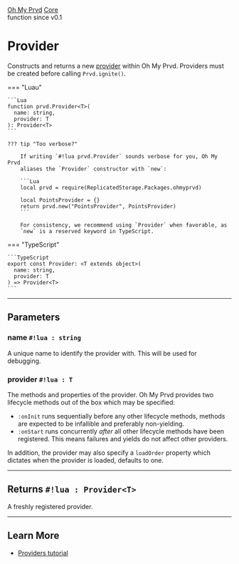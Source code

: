 <div class="ompdoc-api-breadcrumbs">
<a href="../../">Oh My Prvd</a>
<a href="../">Core</a>
</div>

<div class="ompdoc-api-tags">
<span>function</span>
<span>since v0.1</span>
</div>

# Provider

Constructs and returns a new [provider](../types/provider.md) within Oh My Prvd. Providers must be
created before calling `Prvd.ignite()`.

=== "Luau"

    ```Lua
    function prvd.Provider<T>(
      name: string,
      provider: T
    ): Provider<T>
    ```

    ??? tip "Too verbose?"

        If writing `#!lua prvd.Provider` sounds verbose for you, Oh My Prvd
        aliases the `Provider` constructor with `new`:

        ```Lua
        local prvd = require(ReplicatedStorage.Packages.ohmyprvd)

        local PointsProvider = {}
        return prvd.new("PointsProvider", PointsProvider)
        ```

        For consistency, we recommend using `Provider` when favorable, as
        `new` is a reserved keyword in TypeScript.

=== "TypeScript"

    ```TypeScript
    export const Provider: <T extends object>(
      name: string,
      provider: T
    ) => Provider<T>
    ```

---

## Parameters

### name `#!lua : string`

A unique name to identify the provider with. This will be used for debugging.

### provider `#!lua : T`

The methods and properties of the provider. Oh My Prvd provides two lifecycle
methods out of the box which may be specified:

- `:onInit` runs sequentially before any other lifecycle methods, methods are
  expected to be infallible and preferably non-yielding.
- `:onStart` runs concurrently *after* all other lifecycle methods have been
  registered. This means failures and yields do not affect other providers.

In addition, the provider may also specify a `loadOrder` property which
dictates when the provider is loaded, defaults to one.

---

## Returns `#!lua : Provider<T>`

A freshly registered provider.

---

## Learn More

- [Providers tutorial](../../../get-started/providers.md)
